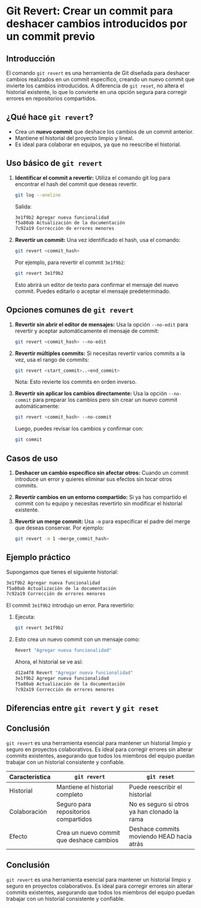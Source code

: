 # Git Revert: Crear un commit para deshacer cambios introducidos por un commit previo

## Introducción

El comando `git revert` es una herramienta de Git diseñada para deshacer cambios realizados en un commit específico, creando un nuevo commit que invierte los cambios introducidos. A diferencia de `git reset`, no altera el historial existente, lo que lo convierte en una opción segura para corregir errores en repositorios compartidos.

## ¿Qué hace `git revert`?
  - Crea un **nuevo commit** que deshace los cambios de un commit anterior.
  - Mantiene el historial del proyecto limpio y lineal.
  - Es ideal para colaborar en equipos, ya que no reescribe el historial.

## Uso básico de `git revert`

1. **Identificar el commit a revertir:** Utiliza el comando git log para encontrar el hash del commit que deseas revertir.

    ```bash
    git log --oneline
    ```

    Salida:

    ```bash
    3e1f9b2 Agregar nueva funcionalidad
    f5a80ab Actualización de la documentación
    7c92a19 Corrección de errores menores
    ```

2. **Revertir un commit:** Una vez identificado el hash, usa el comando:

    ```bash
    git revert <commit_hash>
    ```

    Por ejemplo, para revertir el commit `3e1f9b2`:

    ```bash
    git revert 3e1f9b2
    ```

    Esto abrirá un editor de texto para confirmar el mensaje del nuevo commit. Puedes editarlo o aceptar el mensaje predeterminado.

## Opciones comunes de `git revert`

1. **Revertir sin abrir el editor de mensajes:** Usa la opción `--no-edit` para revertir y aceptar automáticamente el mensaje de commit:

    ```bash
    git revert <commit_hash> --no-edit
    ```

2. **Revertir múltiples commits:** Si necesitas revertir varios commits a la vez, usa el rango de commits:

    ```bash
    git revert <start_commit>..<end_commit>
    ```

    Nota: Esto revierte los commits en orden inverso.

3. **Revertir sin aplicar los cambios directamente:** Usa la opción `--no-commit` para preparar los cambios pero sin crear un nuevo commit automáticamente:

    ```bash
    git revert <commit_hash> --no-commit
    ```

    Luego, puedes revisar los cambios y confirmar con:

    ```bash
    git commit
    ```

## Casos de uso

1. **Deshacer un cambio específico sin afectar otros:** Cuando un commit introduce un error y quieres eliminar sus efectos sin tocar otros commits.

2. **Revertir cambios en un entorno compartido:** Si ya has compartido el commit con tu equipo y necesitas revertirlo sin modificar el historial existente.

3. **Revertir un merge commit:** Usa `-m` para especificar el padre del merge que deseas conservar. Por ejemplo:

    ```bash
    git revert -m 1 <merge_commit_hash>
    ```

## Ejemplo práctico

Supongamos que tienes el siguiente historial:

```bash
3e1f9b2 Agregar nueva funcionalidad
f5a80ab Actualización de la documentación
7c92a19 Corrección de errores menores
```

El commit `3e1f9b2` introdujo un error. Para revertirlo:

1. Ejecuta:

    ```bash
    git revert 3e1f9b2
    ```

2. Esto crea un nuevo commit con un mensaje como:

    ```bash
    Revert "Agregar nueva funcionalidad"
    ```

    Ahora, el historial se ve así:

    ```bash
    d12a4f8 Revert "Agregar nueva funcionalidad"
    3e1f9b2 Agregar nueva funcionalidad
    f5a80ab Actualización de la documentación
    7c92a19 Corrección de errores menores
    ```

## Diferencias entre `git revert` y `git reset`

## Conclusión
`git revert` es una herramienta esencial para mantener un historial limpio y seguro en proyectos colaborativos. Es ideal para corregir errores sin alterar commits existentes, asegurando que todos los miembros del equipo puedan trabajar con un historial consistente y confiable.

|Característica  | `git revert`                           |`git reset`                                 |
|----------------|----------------------------------------|--------------------------------------------|
|Historial       |Mantiene el historial completo          |Puede reescribir el historial               |
|Colaboración    |Seguro para repositorios compartidos    |No es seguro si otros ya han clonado la rama|
|Efecto          |Crea un nuevo commit que deshace cambios|Deshace commits moviendo HEAD hacia atrás   |

## Conclusión
`git revert` es una herramienta esencial para mantener un historial limpio y seguro en proyectos colaborativos. Es ideal para corregir errores sin alterar commits existentes, asegurando que todos los miembros del equipo puedan trabajar con un historial consistente y confiable.

